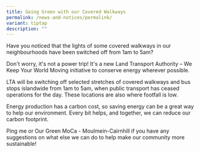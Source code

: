 ```yaml
---
title: Going Green with our Covered Walkways
permalink: /news-and-notices/permalink/
variant: tiptap
description: ""
---
```

<p>Have you noticed that the lights of some covered walkways in our neighbourhoods
have been switched off from 1am to 5am?</p>
<p>Don't worry, it's not a power trip! It's a new Land Transport Authority
– We Keep Your World Moving initiative to conserve energy wherever possible.</p>
<p>LTA will be switching off selected stretches of covered walkways and bus
stops islandwide from 1am to 5am, when public transport has ceased operations
for the day. These locations are also where footfall is low.</p>
<p>Energy production has a carbon cost, so saving energy can be a great way
to help our environment. Every bit helps, and together, we can reduce our
carbon footprint.</p>
<p>Ping me or Our Green MoCa - Moulmein-Cairnhill if you have any suggestions
on what else we can do to help make our community more sustainable!</p>
<p></p>
